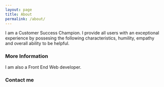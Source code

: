 ```yaml
---
layout: page
title: About
permalink: /about/
---
```


I am a Customer Success Champion. I provide all users with an exceptional experience by possesing the following characteristics, humility, empathy and overall ability to be helpful.

### More Information

I am also a Front End Web developer.

### Contact me

